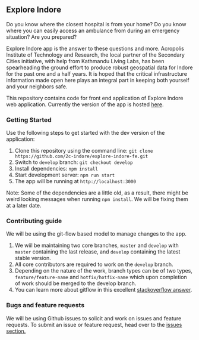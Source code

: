 ## Explore Indore

Do you know where the closest hospital is from your home? Do you know where you can easily access an ambulance from during an emergency situation? Are you prepared?

Explore Indore app is the answer to these questions and more. Acropolis Institute of Technology and Research, the local partner of the Secondary Cities initiative, with help from Kathmandu Living Labs, has been spearheading the ground effort to produce robust geospatial data for Indore for the past one and a half years. It is hoped that the critical infrastructure information made open here plays an integral part in keeping both yourself and your neighbors safe.

This repository contains code for front end application of Explore Indore web application. Currently the version of the app is hosted [here](http://exploreindore.klldev.org).

### Getting Started
Use the following steps to get started with the dev version of the application:

1. Clone this repository using the command line: `git clone https://github.com/2c-indore/explore-indore-fe.git`
2. Switch to `develop` branch: `git checkout develop`
3. Install dependencies: `npm install`
4. Start development server: `npm run start`
5. The app will be running at `http://localhost:3000`

Note: Some of the dependencies are a little old, as a result, there might be weird looking messages when running `npm install`. We will be fixing them at a later date.


### Contributing guide
We will be using the git-flow based model to manage changes to the app.

1. We wiil be maintaining two core branches, `master` and `develop` with `master` containing the last release, and `develop` containing the latest stable version.
2. All core contributors are required to work on the `develop` branch.
3. Depending on the nature of the work, branch types can be of two types, `feature/feature-name` and `hotfix/hotfix-name` which upon completion of work should be merged to the develop branch.
4. You can learn more about gitflow in this excellent [stackoverflow answer](https://softwareengineering.stackexchange.com/questions/255404/how-to-use-github-branches-and-automatic-releases-for-version-management).


### Bugs and feature requests

We will be using Github issues to solicit and work on issues and feature requests. To submit an issue or feature request, head over to the [issues section.](https://github.com/2c-indore/explore-indore-fe/issues/new/choose)
